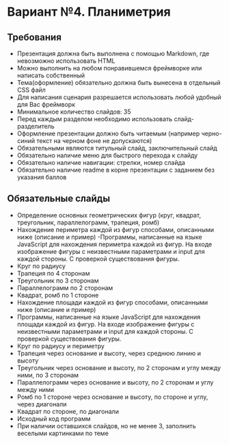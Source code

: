 # Вариант №4. Планиметрия
## Требования
- Презентация должна быть выполнена с помощью Markdown, где невозможно использовать HTML
- Можно выполнить на любом понравившемся фреймворке или написать собственный
- Тема(оформление) обязательно должна быть вынесена в отдельный CSS файл
- Для написания сценария разрешается использовать любой удобный для Вас фреймворк
- Минимальное количество слайдов: 35
- Перед каждым разделом необходимо использовать слайд-разделитель
- Оформление презентации должно быть читаемым (например черно-синий текст на черном фоне не допускаются)
- Обязательными являются титульный слайд, заключительный слайд
- Обязательно наличие меню для быстрого перехода к слайду
- Обязательно наличие навигации: стрелки, номер слайда
- Обязательно наличие readme в корне презентации с заданием без указания баллов
## Обязательные слайды
- Определение основных геометрических фигур (круг, квадрат, треугольник, параллелограмм, трапеция, ромб) 
- Нахождение периметра каждой из фигур способами, описанными ниже (описание и пример) 
 -Программы, написанные на языке JavaScript для нахождения периметра каждой из фигур. На входе изображение фигуры с неизвестными параметрами и input для каждой стороны. С проверкой существования фигуры. 
- Круг по радиусу
- Трапеция по 4 сторонам
- Треугольник по 3 сторонам
- Параллелограмм по 2 сторонам
- Квадрат, ромб по 1 стороне
- Нахождение площади каждой из фигур способами, описанными ниже (описание и пример) 
- Программы, написанные на языке JavaScript для нахождения площади каждой из фигур. На входе изображение фигуры с неизвестными параметрами и input для каждой стороны. С проверкой существования фигуры. 
- Круг по радиусу и периметру
- Трапеция через основание и высоту, через среднюю линию и высоту
- Треугольник через основание и высоту, по 2 сторонам и углу между ними, по 3 сторонам
- Параллелограмм через основание и высоту, по 2 сторонам и углу между ними
- Ромб по 1 стороне через основание и высоту, по стороне и углу, через диагонали
- Квадрат по стороне, по диагонали
- Исходный код программ 
- При наличии оставшихся слайдов, но не менее 3, заполнить веселыми картинками по теме 